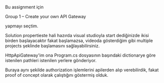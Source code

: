 ﻿Bu assignment için 

Group 1 – Create your own API Gateway

yapmayı seçtim.



Solution propertieste hali hazırda visual studioyla start dediğinizde ikisi birden başlayacaktır fakat başlamazsa, videoda gösterdiğim gibi multiple projects şeklinde başlamasını sağlayabilirsiniz.

HttpApiGateway'im ona Program.cs dosyasının başındaki dictionarye göre istenilen pathleri istenilen yerlere gönderiyor.

Buraya aynı şekilde authorization işlemlerini apilerden alıp verebilirdik, fakat proof of concept olarak çalıştığını göstermiş olduk.